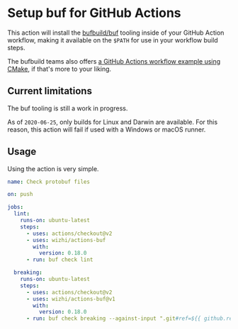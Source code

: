 Setup buf for GitHub Actions
============================

This action will install the [bufbuild/buf][buf] tooling inside of your GitHub Action workflow, making it available on the `$PATH` for use in your workflow build steps.

The bufbuild teams also offers [a GitHub Actions workflow example using CMake][buf-example], if that's more to your liking.

## Current limitations

The buf tooling is still a work in progress.

As of `2020-06-25`, only builds for Linux and Darwin are available. For this reason, this action will fail if used with a Windows or macOS runner.

## Usage

Using the action is very simple.

```yaml
name: Check protobuf files

on: push

jobs:
  lint:
    runs-on: ubuntu-latest
    steps:
      - uses: actions/checkout@v2
      - uses: wizhi/actions-buf
        with:
          version: 0.18.0
      - run: buf check lint

  breaking:
    runs-on: ubuntu-latest
    steps:
      - uses: actions/checkout@v2
      - uses: wizhi/actions-buf@v1
        with:
          version: 0.18.0
      - run: buf check breaking --against-input ".git#ref=${{ github.ref }}^"

```

[buf]: https://github.com/bufbuild/buf
[buf-example]: https://github.com/bufbuild/buf-example
